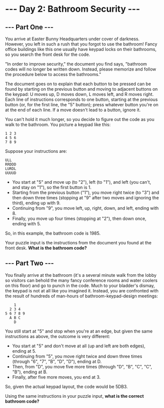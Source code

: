 # --- Day 2: Bathroom Security ---

## --- Part One ---

You arrive at Easter Bunny Headquarters under cover of darkness. However, you left in such a rush that you forgot to use
the bathroom! Fancy office buildings like this one usually have keypad locks on their bathrooms, so you search the front
desk for the code.

"In order to improve security," the document you find says, "bathroom codes will no longer be written down. Instead,
please memorize and follow the procedure below to access the bathrooms."

The document goes on to explain that each button to be pressed can be found by starting on the previous button and
moving to adjacent buttons on the keypad: U moves up, D moves down, L moves left, and R moves right. Each line of
instructions corresponds to one button, starting at the previous button (or, for the first line, the "5" button); press
whatever button you're on at the end of each line. If a move doesn't lead to a button, ignore it.

You can't hold it much longer, so you decide to figure out the code as you walk to the bathroom. You picture a keypad
like this:

```
1 2 3
4 5 6
7 8 9
```

Suppose your instructions are:

```
ULL
RRDDD
LURDL
UUUUD
```

- You start at "5" and move up (to "2"), left (to "1"), and left (you can't, and stay on "1"), so the first button is 1.
- Starting from the previous button ("1"), you move right twice (to "3") and then down three times (stopping at "9"
  after
  two moves and ignoring the third), ending up with 9.
- Continuing from "9", you move left, up, right, down, and left, ending with 8.
- Finally, you move up four times (stopping at "2"), then down once, ending with 5.

So, in this example, the bathroom code is 1985.

Your puzzle input is the instructions from the document you found at the front desk. **What is the bathroom code?**

## --- Part Two ---

You finally arrive at the bathroom (it's a several minute walk from the lobby so visitors can behold the many fancy
conference rooms and water coolers on this floor) and go to punch in the code. Much to your bladder's dismay, the keypad
is not at all like you imagined it. Instead, you are confronted with the result of hundreds of man-hours of
bathroom-keypad-design meetings:

```
    1
  2 3 4
5 6 7 8 9
  A B C
    D
```

You still start at "5" and stop when you're at an edge, but given the same instructions as above, the outcome is very
different:

- You start at "5" and don't move at all (up and left are both edges), ending at 5.
- Continuing from "5", you move right twice and down three times (through "6", "7", "B", "D", "D"), ending at D.
- Then, from "D", you move five more times (through "D", "B", "C", "C", "B"), ending at B.
- Finally, after five more moves, you end at 3.

So, given the actual keypad layout, the code would be 5DB3.

Using the same instructions in your puzzle input, **what is the correct bathroom code?**